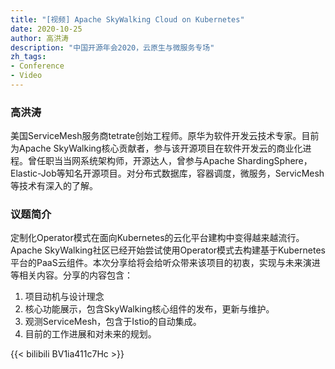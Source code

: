 ```yaml
---
title: "[视频] Apache SkyWalking Cloud on Kubernetes"
date: 2020-10-25
author: 高洪涛
description: "中国开源年会2020，云原生与微服务专场"
zh_tags:
- Conference
- Video
---
```


### 高洪涛
美国ServiceMesh服务商tetrate创始工程师。原华为软件开发云技术专家。目前为Apache SkyWalking核心贡献者，参与该开源项目在软件开发云的商业化进程。曾任职当当网系统架构师，开源达人，曾参与Apache ShardingSphere，Elastic-Job等知名开源项目。对分布式数据库，容器调度，微服务，ServicMesh等技术有深入的了解。

### 议题简介
定制化Operator模式在面向Kubernetes的云化平台建构中变得越来越流行。Apache SkyWalking社区已经开始尝试使用Operator模式去构建基于Kubernetes平台的PaaS云组件。本次分享给将会给听众带来该项目的初衷，实现与未来演进等相关内容。分享的内容包含：
1. 项目动机与设计理念
2. 核心功能展示，包含SkyWalking核心组件的发布，更新与维护。
3. 观测ServiceMesh，包含于Istio的自动集成。
4. 目前的工作进展和对未来的规划。

{{< bilibili BV1ia411c7Hc >}}
